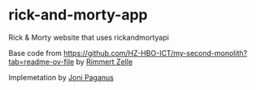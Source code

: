 # rick-and-morty-app
Rick &amp; Morty website that uses rickandmortyapi


Base code from https://github.com/HZ-HBO-ICT/my-second-monolith?tab=readme-ov-file by [Rimmert Zelle](https://github.com/rimmertzelle)

Implemetation by [Joni Paganus](https://github.com/JP076FIN)
